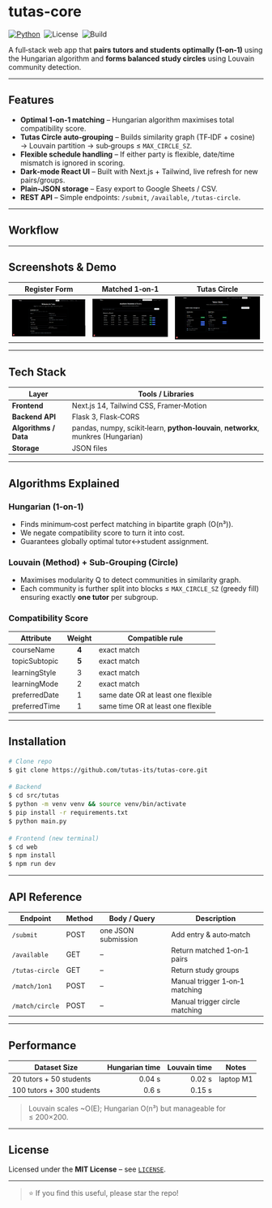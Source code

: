 # tutas-core

[![Python](https://img.shields.io/badge/python-3.10%2B-blue)](https://www.python.org/)  ![License](https://img.shields.io/badge/license-MIT-green)  ![Build](https://img.shields.io/badge/build-passing-brightgreen)

A full‑stack web app that **pairs tutors and students optimally (1‑on‑1)** using the Hungarian algorithm and **forms balanced study circles** using Louvain community detection.

---

## Features

* **Optimal 1‑on‑1 matching** – Hungarian algorithm maximises total compatibility score.
* **Tutas Circle auto‑grouping** – Builds similarity graph (TF‑IDF + cosine) → Louvain partition → sub‑groups ≤ `MAX_CIRCLE_SZ`.
* **Flexible schedule handling** – If either party is flexible, date/time mismatch is ignored in scoring.
* **Dark‑mode React UI** – Built with Next.js + Tailwind, live refresh for new pairs/groups.
* **Plain‑JSON storage** – Easy export to Google Sheets / CSV.
* **REST API** – Simple endpoints: `/submit`, `/available`, `/tutas-circle`.

---

## Workflow



---

## Screenshots & Demo

|         Register Form        |       Matched 1‑on‑1       |         Tutas Circle         |
| :--------------------------: | :------------------------: | :--------------------------: |
| ![Form](assets/Screenshot%202025-06-23%20022828.png) | ![Pairs](assets/Screenshot%202025-06-22%20221319.png) | ![Circle](assets/Screenshot%202025-06-22%20221325.png) |

---

## Tech Stack

| Layer                 | Tools / Libraries                                                                  |
| --------------------- | ---------------------------------------------------------------------------------- |
| **Frontend**          | Next.js 14, Tailwind CSS, Framer‑Motion                                            |
| **Backend API**       | Flask 3, Flask‑CORS                                                                |
| **Algorithms / Data** | pandas, numpy, scikit‑learn, **python‑louvain**, **networkx**, munkres (Hungarian) |
| **Storage**           | JSON files                                                                         |

---

## Algorithms Explained

### Hungarian (1‑on‑1)

* Finds minimum‑cost perfect matching in bipartite graph (O(n³)).
* We negate compatibility score to turn it into cost.
* Guarantees globally optimal tutor↔student assignment.

### Louvain (Method) + Sub‑Grouping (Circle)

* Maximises modularity Q to detect communities in similarity graph.
* Each community is further split into blocks ≤ `MAX_CIRCLE_SZ` (greedy fill) ensuring exactly **one tutor** per subgroup.

### Compatibility Score

| Attribute     | Weight | Compatible rule                    |
| ------------- | :----: | ---------------------------------- |
| courseName    |  **4** | exact match                        |
| topicSubtopic |  **5** | exact match                        |
| learningStyle |    3   | exact match                        |
| learningMode  |    2   | exact match                        |
| preferredDate |    1   | same date OR at least one flexible |
| preferredTime |    1   | same time OR at least one flexible |

---

## Installation

```bash
# Clone repo
$ git clone https://github.com/tutas-its/tutas-core.git

# Backend
$ cd src/tutas
$ python -m venv venv && source venv/bin/activate
$ pip install -r requirements.txt
$ python main.py

# Frontend (new terminal)
$ cd web
$ npm install
$ npm run dev
```

---

## API Reference

| Endpoint        | Method | Body / Query        | Description                    |
| --------------- | ------ | ------------------- | ------------------------------ |
| `/submit`       | POST   | one JSON submission | Add entry & auto‑match         |
| `/available`    | GET    | –                   | Return matched 1‑on‑1 pairs    |
| `/tutas-circle` | GET    | –                   | Return study groups            |
| `/match/1on1`   | POST   | –                   | Manual trigger 1‑on‑1 matching |
| `/match/circle` | POST   | –                   | Manual trigger circle matching |

---

## Performance

| Dataset Size              | Hungarian time | Louvain time | Notes     |
| ------------------------- | -------------: | -----------: | --------- |
| 20 tutors + 50 students   |         0.04 s |       0.02 s | laptop M1 |
| 100 tutors + 300 students |          0.6 s |       0.15 s |           |

> Louvain scales \~O(E); Hungarian O(n³) but manageable for ≤ 200×200.

---

## License

Licensed under the **MIT License** – see [`LICENSE`](LICENSE).

---

> ⭐️ If you find this useful, please star the repo!
